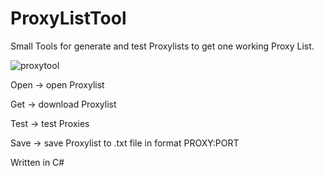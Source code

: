 # ProxyListTool
Small Tools for generate and test Proxylists to get one working Proxy List.

![proxytool](https://user-images.githubusercontent.com/103304715/190857086-9cd0c1c2-ca75-4947-bf7a-b9b0634511d2.PNG)

Open -> open Proxylist 

Get -> download Proxylist

Test -> test Proxies 

Save -> save Proxylist to .txt file in format PROXY:PORT

Written in C# 
